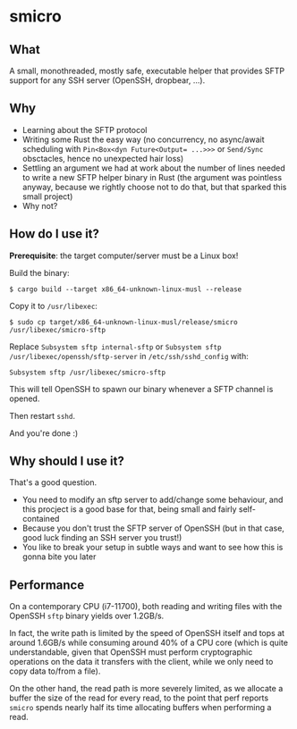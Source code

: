 # smicro

## What

A small, monothreaded, mostly safe, executable helper that provides SFTP support for any SSH server (OpenSSH, dropbear, ...).

## Why

* Learning about the SFTP protocol
* Writing some Rust the easy way (no concurrency, no async/await scheduling with `Pin<Box<dyn Future<Output= ...>>>` or `Send/Sync` obsctacles, hence no unexpected hair loss)
* Settling an argument we had at work about the number of lines needed to write a new SFTP helper binary in Rust (the argument was pointless anyway, because we rightly choose not to do that, but that sparked this small project)
* Why not?

## How do I use it?

**Prerequisite**: the target computer/server must be a Linux box!

Build the binary:
```
$ cargo build --target x86_64-unknown-linux-musl --release
```
Copy it to `/usr/libexec`:
```
$ sudo cp target/x86_64-unknown-linux-musl/release/smicro /usr/libexec/smicro-sftp
```

Replace `Subsystem sftp internal-sftp` or `Subsystem sftp /usr/libexec/openssh/sftp-server` in `/etc/ssh/sshd_config` with:
```
Subsystem sftp /usr/libexec/smicro-sftp
```
This will tell OpenSSH to spawn our binary whenever a SFTP channel is opened.

Then restart `sshd`.

And you're done :)

## Why should I use it?

That's a good question.

* You need to modify an sftp server to add/change some behaviour, and this procject is a good base for that, being small and fairly self-contained
* Because you don't trust the SFTP server of OpenSSH (but in that case, good luck finding an SSH server you trust!)
* You like to break your setup in subtle ways and want to see how this is gonna bite you later

## Performance

On a contemporary CPU (i7-11700), both reading and writing files with the OpenSSH `sftp` binary yields over 1.2GB/s.

In fact, the write path is limited by the speed of OpenSSH itself and tops at around 1.6GB/s while consuming around 40% of a CPU core (which is quite understandable, given that OpenSSH must perform cryptographic operations on the data it transfers with the client, while we only need to copy data to/from a file).

On the other hand, the read path is more severely limited, as we allocate a buffer the size of the read for every read, to the point that perf reports `smicro` spends nearly half its time allocating buffers when performing a read.
